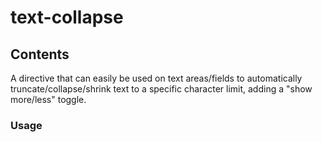 # text-collapse

## Contents
A directive that can easily be used on text areas/fields to automatically truncate/collapse/shrink text to a specific character limit, adding a "show more/less" toggle.

### Usage
<text-collapse  max-length="500" 
                text="{{messageText}}"
                collapse-label="collapse"
                expand-label="expand">
</text-collapse>




